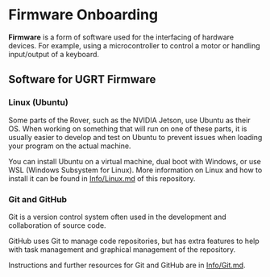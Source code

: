 # Firmware Onboarding
**Firmware** is a form of software used for the interfacing of hardware devices. For example, using a microcontroller to control a motor or handling input/output of a keyboard.

## Software for UGRT Firmware
### Linux (Ubuntu)
Some parts of the Rover, such as the NVIDIA Jetson, use Ubuntu as their OS. When working on something that will run on one of these parts, it is usually easier to develop and test on Ubuntu to prevent issues when loading your program on the actual machine.

You can install Ubuntu on a virtual machine, dual boot with Windows, or use WSL (Windows Subsystem for Linux). More information on Linux and how to install it can be found in [Info/Linux.md](Info/Linux.md) of this repository.

### Git and GitHub
Git is a version control system often used in the development and collaboration of source code.

GitHub uses Git to manage code repositories, but has extra features to help with task management and graphical management of the repository. 

Instructions and further resources for Git and GitHub are in [Info/Git.md](Info/Git.md).